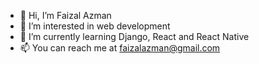 - 👋 Hi, I’m Faizal Azman
- 👀 I’m interested in web development
- 🌱 I’m currently learning Django, React and React Native
- 📫 You can reach me at faizalazman@gmail.com

<!---
ParmenidesSartre/ParmenidesSartre is a ✨ special ✨ repository because its `README.md` (this file) appears on your GitHub profile.
You can click the Preview link to take a look at your changes.
--->
